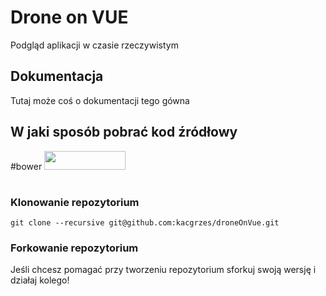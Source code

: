 # Drone on VUE
Podgląd aplikacji w czasie rzeczywistym

## Dokumentacja
Tutaj może coś o dokumentacji tego gówna

## W jaki sposób pobrać kod źródłowy
#bower
<img src="http://benschwarz.github.io/bower-badges/badge@2x.png" width="130" height="30">
#
### Klonowanie repozytorium

```
git clone --recursive git@github.com:kacgrzes/droneOnVue.git
```

### Forkowanie repozytorium
Jeśli chcesz pomagać przy tworzeniu repozytorium sforkuj swoją wersję i działaj kolego!
